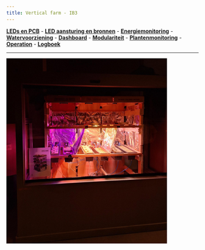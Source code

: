 ```yaml
---
title: Vertical farm - IB3
---
```


[**LEDs en PCB**](inhoud/leds/) - [**LED aansturing en bronnen**](inhoud/aansturingLEDs/) - [**Energiemonitoring**](inhoud/energiemonitoring/) - [**Watervoorziening**](inhoud/aquaMonitoring/) - [**Dashboard**](inhoud/dashboard/) - [**Modulariteit**](inhoud/modulariteit/) - [**Plantenmonitoring**](inhoud/plantensensor/) - [**Operation**](inhoud/operation/) - [**Logboek**](inhoud/logboek/)

---

![](inhoud/images/verticalfarmcloset.png)
